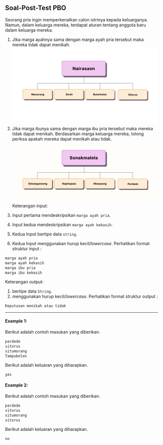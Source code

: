 ## Soal-Post-Test PBO

Seorang pria ingin memperkenalkan calon istrinya kepada keluarganya. Namun, dalam keluarga mereka, terdapat aturan tentang anggota baru dalam keluarga mereka.

1. Jika marga ayahnya sama dengan marga ayah pria tersebut maka mereka tidak dapat menikah.
   ![Img_PBO_1.png.png](Img_PBO_1.png.png)
2. Jika marga ibunya sama dengan marga ibu pria tersebut maka mereka tidak dapat menikah.
   Berdasarkan marga keluarga mereka, tolong periksa apakah mereka dapat menikah atau tidak.
   ![Img_PBO_2.png.png](Img_PBO_2.png.png)
   <br>
   Keterangan input:

3. Input pertama mendeskripsikan `marga ayah pria`.
4. Input kedua mendeskripsikan `marga ayah kekasih`.
5. Kedua Input bertipe data `string`.
6. Kedua Input menggunakan hurup kecil/_lowercase_.
   Perhatikan format struktur input :

```
marga ayah pria
marga ayah kekasih
marga ibu pria
marga ibu kekasih

```

Keterangan output:

1. bertipe data `String`.
1. menggunakan hurup kecil/_lowercase_.
   Perhatikan format struktur output :

```
Keputusan menikah atau tidak

```

<hr>

#### Example 1:

Berikut adalah contoh masukan yang diberikan.

```
pardede
sitorus
situmorang
Tampubolon

```

Berikut adalah keluaran yang diharapkan.

```
yes

```

#### Example 2:

Berikut adalah contoh masukan yang diberikan.

```
pardede
sitorus
situmorang
sitorus

```

Berikut adalah keluaran yang diharapkan.

```
no

```

